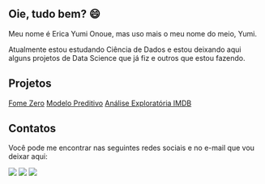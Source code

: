 ## Oie, tudo bem? 😄

Meu nome é Erica Yumi Onoue, mas uso mais o meu nome do meio, Yumi.

Atualmente estou estudando Ciência de Dados e estou deixando aqui alguns projetos de Data Science que já fiz e outros que estou fazendo.

## Projetos
[Fome Zero](https://github.com/YumiiOnoue/projeto_fome_zero)
[Modelo Preditivo](https://github.com/YumiiOnoue/modelo_preditiva_tensorflow)
[Análise Exploratória IMDB](https://github.com/YumiiOnoue/IMDB_ExploratoryAnalysis)

## Contatos
Você pode me encontrar nas seguintes redes sociais e no e-mail que vou deixar aqui:
<div> 
 
  <a href="https://instagram.com/yumiionoue" target="_blank"><img src="https://img.shields.io/badge/-Instagram-%23E4405F?style=for-the-badge&logo=instagram&logoColor=white" target="_blank"></a>
  <a href="https://www.linkedin.com/in/ericayumionoue" target="_blank"><img src="https://img.shields.io/badge/-LinkedIn-%230077B5?style=for-the-badge&logo=linkedin&logoColor=white" target="_blank"></a> 
  <a href = "mailto:yumi_erica@hotmail.com"><img src="https://img.shields.io/badge/-Gmail-%23333?style=for-the-badge&logo=gmail&logoColor=white" target="_blank"></a>
  
</div>
